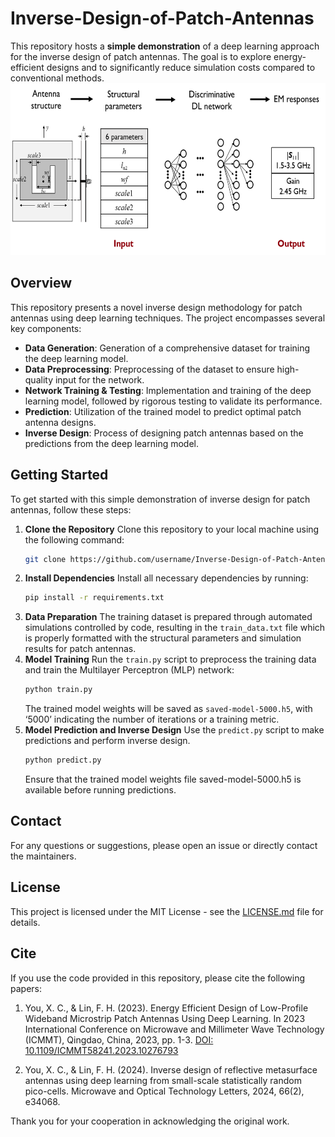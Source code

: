 # Inverse-Design-of-Patch-Antennas

This repository hosts a **simple demonstration** of a deep learning approach for the inverse design of patch antennas. The goal is to explore energy-efficient designs and to significantly reduce simulation costs compared to conventional methods. 
<img src="mlp.png" alt="MLP Diagram" style="width:600px;height:275px;">

## Overview

This repository presents a novel inverse design methodology for patch antennas using deep learning techniques. The project encompasses several key components:

- **Data Generation**: Generation of a comprehensive dataset for training the deep learning model.
- **Data Preprocessing**: Preprocessing of the dataset to ensure high-quality input for the network.
- **Network Training & Testing**: Implementation and training of the deep learning model, followed by rigorous testing to validate its performance.
- **Prediction**: Utilization of the trained model to predict optimal patch antenna designs.
- **Inverse Design**: Process of designing patch antennas based on the predictions from the deep learning model.

## Getting Started

To get started with this simple demonstration of inverse design for patch antennas, follow these steps:

1. **Clone the Repository**
   Clone this repository to your local machine using the following command:
   ```bash
   git clone https://github.com/username/Inverse-Design-of-Patch-Antennas.git
2. **Install Dependencies**
   Install all necessary dependencies by running:
   ```bash
   pip install -r requirements.txt
3. **Data Preparation**
   The training dataset is prepared through automated simulations controlled by code, resulting in the `train_data.txt` file which is properly formatted with the structural parameters and simulation results for patch antennas.
4. **Model Training**
   Run the `train.py` script to preprocess the training data and train the Multilayer Perceptron (MLP) network:
   ```bash
   python train.py
   ```
   The trained model weights will be saved as `saved-model-5000.h5`, with ‘5000’ indicating the number of iterations or a training metric.
5. **Model Prediction and Inverse Design**
   Use the `predict.py` script to make predictions and perform inverse design.
   ```bash
   python predict.py
   ```
   Ensure that the trained model weights file saved-model-5000.h5 is available before running predictions.

## Contact

For any questions or suggestions, please open an issue or directly contact the maintainers.

## License

This project is licensed under the MIT License - see the [LICENSE.md](LICENSE.md) file for details.

## Cite
If you use the code provided in this repository, please cite the following papers:

1. You, X. C., & Lin, F. H. (2023). Energy Efficient Design of Low-Profile Wideband Microstrip Patch Antennas Using Deep Learning. In 2023 International Conference on Microwave and Millimeter Wave Technology (ICMMT), Qingdao, China, 2023, pp. 1-3. [DOI: 10.1109/ICMMT58241.2023.10276793](https://doi.org/10.1109/ICMMT58241.2023.10276793)

2. You, X. C., & Lin, F. H. (2024). Inverse design of reflective metasurface antennas using deep learning from small-scale statistically random pico-cells. Microwave and Optical Technology Letters, 2024, 66(2), e34068.

Thank you for your cooperation in acknowledging the original work.

